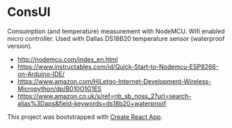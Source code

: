 # ConsUI

Consumption (and temperature) measurement with NodeMCU. Wifi enabled micro controller.
Used with Dallas DS18B20 temperature sensor (waterproof version).

* http://nodemcu.com/index_en.html
* https://www.instructables.com/id/Quick-Start-to-Nodemcu-ESP8266-on-Arduino-IDE/
* https://www.amazon.com/HiLetgo-Internet-Development-Wireless-Micropython/dp/B010O1G1ES
* https://www.amazon.co.uk/s/ref=nb_sb_noss_2?url=search-alias%3Daps&field-keywords=ds18b20+waterproof


This project was bootstrapped with [Create React App](https://github.com/facebook/create-react-app).



